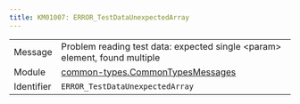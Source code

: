 ```yaml
---
title: KM01007: ERROR_TestDataUnexpectedArray
---
```


|            |           |
|------------|---------- |
| Message    | Problem reading test data: expected single &lt;param&gt; element, found multiple |
| Module     | [common-types.CommonTypesMessages](common-types.commontypesmessages) |
| Identifier | `ERROR_TestDataUnexpectedArray` |


